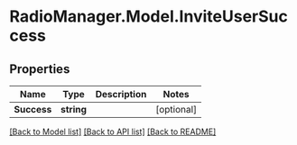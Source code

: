 # RadioManager.Model.InviteUserSuccess
## Properties

Name | Type | Description | Notes
------------ | ------------- | ------------- | -------------
**Success** | **string** |  | [optional] 

[[Back to Model list]](../README.md#documentation-for-models) [[Back to API list]](../README.md#documentation-for-api-endpoints) [[Back to README]](../README.md)


